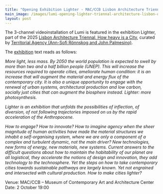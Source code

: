 ```yaml
---
title: "Opening Exhibition Lighter - MAC/CCB Lisbon Architecture Triennale"
main_image: /images/lumi-opening-lighter-triennal-architecture-lisbon-october-2025.jpeg
layout: post
---
```


The 3-channel videoinstallation of Lumi is featured in the exhibition Lighter, part of the 2025 <a href="https://www.2025.trienaldelisboa.com/en">Lisbon Architecture Triennal, How heavy is a City</a>, curated by <a href="https://www.territorialagency.com/">Territorial Agency (Ann-Sofi Rönnskog and John Palmesino)</a>.

The <a href="https://2025.trienaldelisboa.com/en/exhibitions/lighter">exhibition</a> text reads as follows: 

*More light, less mass. By 2050 the world population is expected to swell by more than two and a half billion people (UNEP). This will increase the resources required to operate cities, ameliorate human condition: it is an increase that will augment the material and energy flux of the contemporary city. It is also a unique opportunity to engage with the renewal of urban systems, architectural production and low carbon, socially just cities that can augment the biosphere instead. Lighter: more photosynthesis.*

*Lighter is an exhibition that unfolds the possibilities of inflection, of diversion, of not following trajectories imposed on us by the rapid acceleration of the Anthropocene.*

*How to engage? How to innovate? How to imagine agency when the sheer magnitude of human activities have made the material structures we inhabit a self-organising system, where we are only a component of a complex and turbulent dynamic, not the main driver? New technologies, new forms of energy, new materials, new systems. Current answers to the difficult questions about how to maintain the habitability of our planet are all logistical, they accelerate the notions of design and innovation, they add technology to the technosphere. Yet the steps on how to take contemporary cities towards sustainable pathways are largely known. Yet not engrained and intersected with cultural production. How to make cities lighter?*

Venue: MAC/CCB – Museum of Contemporary Art and Architecture Center
Date: 2 October 19:00